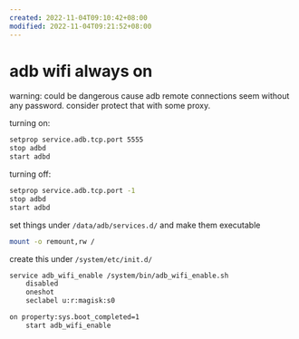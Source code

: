 ```yaml
---
created: 2022-11-04T09:10:42+08:00
modified: 2022-11-04T09:21:52+08:00
---
```


# adb wifi always on

warning: could be dangerous cause adb remote connections seem without any password. consider protect that with some proxy.

turning on:

```bash
setprop service.adb.tcp.port 5555
stop adbd
start adbd
```
turning off:

```bash
setprop service.adb.tcp.port -1
stop adbd
start adbd
```

set things under `/data/adb/services.d/` and make them executable

```bash
mount -o remount,rw /
```

create this under `/system/etc/init.d/`

```bash
service adb_wifi_enable /system/bin/adb_wifi_enable.sh
    disabled
    oneshot
    seclabel u:r:magisk:s0

on property:sys.boot_completed=1
    start adb_wifi_enable
```
